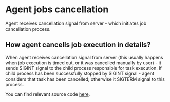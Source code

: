 
# Agent jobs cancellation

Agent receives cancellation signal from server - which initiates job cancellation process.

## How agent cancells job execution in details?

When agent receives cancellation signal from server (this usually happens when job execution is timed out, or it was cancelled manually by user) - it sends SIGINT signal to the child process responsible for task execution.
If child process has been successfully stopped by SIGINT signal - agent considers that task has been cancelled; otherwise it SIGTERM signal to this process.

You can find relevant source code [here](https://github.com/microsoft/azure-pipelines-agent/blob/master/src/Agent.Sdk/ProcessInvoker.cs#L418).




